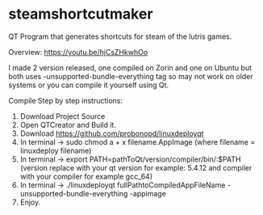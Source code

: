 # steamshortcutmaker
QT Program that generates shortcuts for steam of the lutris games.

Overview: https://youtu.be/hjCsZHkwhOo

I made 2 version released, one compiled on Zorin and one on Ubuntu but both uses
-unsupported-bundle-everything tag so may not work on older systems or you can compile it yourself using Qt.

Compile Step by step instructions:

1. Download Project Source
2. Open QTCreator and Build it.
3. Download https://github.com/probonopd/linuxdeployqt
4. In terminal -> sudo chmod a + x filename.AppImage (where filename = linuxdeploy filename)
5. In terminal -> export PATH=pathToQt/version/compiler/bin/:$PATH 
   (version replace with your qt version for example: 5.4.12 and compiler with your compiler for example gcc_64)
6. In terminal -> ./linuxdeployqt fullPathtoCompiledAppFileName -unsupported-bundle-everything -appimage
7. Enjoy. 
